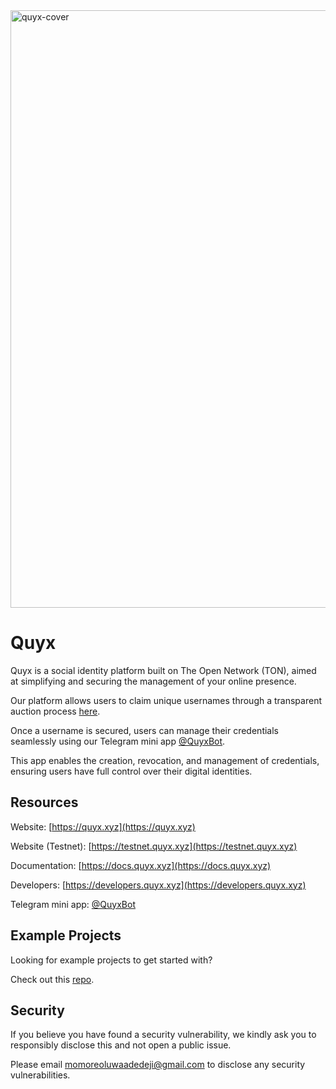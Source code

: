 <img width="956" alt="quyx-cover" src="https://github.com/QuyxHQ/.github/assets/141498118/0ca3ba72-0e83-47c8-a6f7-e5e37940c721">

# Quyx

Quyx is a social identity platform built on The Open Network (TON), aimed at simplifying and securing the management of your online presence.

Our platform allows users to claim unique usernames through a transparent auction process [here](https://quyx.xyz/claim).

Once a username is secured, users can manage their credentials seamlessly using our Telegram mini app [@QuyxBot](https://t.me/QuyxBot?start). 

This app enables the creation, revocation, and management of credentials, ensuring users have full control over their digital identities.

## Resources

Website: [https://quyx.xyz](https://quyx.xyz)

Website (Testnet): [https://testnet.quyx.xyz](https://testnet.quyx.xyz)

Documentation: [https://docs.quyx.xyz](https://docs.quyx.xyz)

Developers: [https://developers.quyx.xyz](https://developers.quyx.xyz)

Telegram mini app: [@QuyxBot](https://t.me/QuyxBot?start)

## Example Projects 

Looking for example projects to get started with?

Check out this [repo](https://github.com/QuyxHQ/examples).

## Security

If you believe you have found a security vulnerability, we kindly ask you to responsibly disclose this and not open a public issue. 

Please email momoreoluwaadedeji@gmail.com to disclose any security vulnerabilities.
